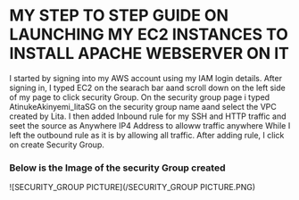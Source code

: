 # MY STEP TO STEP GUIDE ON LAUNCHING MY EC2 INSTANCES TO INSTALL APACHE WEBSERVER ON IT
I started by signing into my AWS account using my IAM login details.
After signing in, I typed EC2 on the searach bar aand scroll down on the left side of my page to click security Group.
On the security group page i typed AtinukeAkinyemi_litaSG on the security group name aand select the VPC created by Lita.
I then added Inbound rule for my SSH and HTTP traffic and seet the source as Anywhere IP4 Address to alloww traffic anywhere While I left the outbound rule as it is by allowing all traffic.
After adding rule, I click on create Security Group.
### Below is the Image of the security Group created
![SECURITY_GROUP PICTURE](/SECURITY_GROUP PICTURE.PNG)

